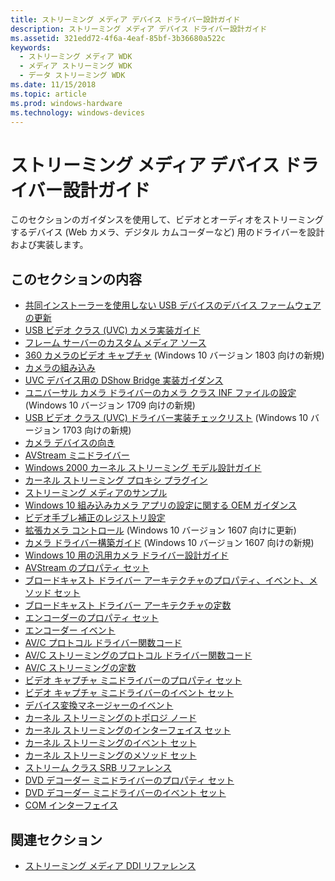 ```yaml
---
title: ストリーミング メディア デバイス ドライバー設計ガイド
description: ストリーミング メディア デバイス ドライバー設計ガイド
ms.assetid: 321edd72-4f6a-4eaf-85bf-3b36680a522c
keywords:
  - ストリーミング メディア WDK
  - メディア ストリーミング WDK
  - データ ストリーミング WDK
ms.date: 11/15/2018
ms.topic: article
ms.prod: windows-hardware
ms.technology: windows-devices
---
```


# <a name="streaming-media-device-driver-design-guide"></a>ストリーミング メディア デバイス ドライバー設計ガイド

このセクションのガイダンスを使用して、ビデオとオーディオをストリーミングするデバイス (Web カメラ、デジタル カムコーダーなど) 用のドライバーを設計および実装します。

## <a name="in-this-section"></a>このセクションの内容

- [共同インストーラーを使用しない USB デバイスのデバイス ファームウェアの更新](device-firmware-update-for-usb-devices-without-using-a-co-installer.md)
- [USB ビデオ クラス (UVC) カメラ実装ガイド](uvc-camera-implementation-guide.md)
- [フレーム サーバーのカスタム メディア ソース](frame-server-custom-media-source.md)
- [360 カメラのビデオ キャプチャ](360-camera-video-capture.md) (Windows 10 バージョン 1803 向けの新規)
- [カメラの組み込み](camera-intrinsics.md)
- [UVC デバイス用の DShow Bridge 実装ガイダンス](dshow-bridge-implementation-guidance-for-usb-video-class-devices.md)
- [ユニバーサル カメラ ドライバーのカメラ クラス INF ファイルの設定](camera-driver-inf-file-class-setting.md) (Windows 10 バージョン 1709 向けの新規)
- [USB ビデオ クラス (UVC) ドライバー実装チェックリスト](uvc-driver-implementation-checklist.md) (Windows 10 バージョン 1703 向けの新規)
- [カメラ デバイスの向き](camera-device-orientation.md)
- [AVStream ミニドライバー](avstream-minidrivers-design-guide.md)
- [Windows 2000 カーネル ストリーミング モデル設計ガイド](windows-2000-kernel-streaming-model-design-guide.md)
- [カーネル ストリーミング プロキシ プラグイン](kernel-streaming-proxy-plug-ins-design-guide.md)
- [ストリーミング メディアのサンプル](streaming-media-samples.md)
- [Windows 10 組み込みカメラ アプリの設定に関する OEM ガイダンス](oem-guidance-on-settings-for-the-windows-10-in-box-camera-app.md)
- [ビデオ手ブレ補正のレジストリ設定](oem-guidance-on-registry-keys-for-video-stabilization.md)
- [拡張カメラ コントロール](standardized-extended-controls-.md) (Windows 10 バージョン 1607 向けに更新)
- [カメラ ドライバー構築ガイド](windows-hello-camera-driver-bring-up-guide.md) (Windows 10 バージョン 1607 向けの新規)
- [Windows 10 用の汎用カメラ ドライバー設計ガイド](windows-10-technical-preview-camera-drivers-design-guide.md)
- [AVStream のプロパティ セット](avstream-property-sets.md)
- [ブロードキャスト ドライバー アーキテクチャのプロパティ、イベント、メソッド セット](broadcast-driver-architecture-property--event--and-method-sets.md)
- [ブロードキャスト ドライバー アーキテクチャの定数](broadcast-driver-architecture-constants.md)
- [エンコーダーのプロパティ セット](encoder-property-sets.md)
- [エンコーダー イベント](encoder-events.md)
- [AV/C プロトコル ドライバー関数コード](av-c-protocol-driver-function-codes.md)
- [AV/C ストリーミングのプロトコル ドライバー関数コード](av-c-streaming-protocol-driver-function-codes.md)
- [AV/C ストリーミングの定数](av-c-streaming-constants.md)
- [ビデオ キャプチャ ミニドライバーのプロパティ セット](video-capture-minidriver-property-sets.md)
- [ビデオ キャプチャ ミニドライバーのイベント セット](video-capture-minidriver-event-sets.md)
- [デバイス変換マネージャーのイベント](device-mft-events.md)
- [カーネル ストリーミングのトポロジ ノード](kernel-streaming-topology-nodes.md)
- [カーネル ストリーミングのインターフェイス セット](kernel-streaming-interface-sets.md)
- [カーネル ストリーミングのイベント セット](kernel-streaming-event-sets.md)
- [カーネル ストリーミングのメソッド セット](kernel-streaming-method-sets.md)
- [ストリーム クラス SRB リファレンス](stream-class-srb-reference.md)
- [DVD デコーダー ミニドライバーのプロパティ セット](dvd-decoder-minidriver-property-sets.md)
- [DVD デコーダー ミニドライバーのイベント セット](dvd-decoder-minidriver-event-sets.md)
- [COM インターフェイス](com-interfaces.md)

## <a name="related-sections"></a>関連セクション

- [ストリーミング メディア DDI リファレンス](https://docs.microsoft.com/windows-hardware/drivers/ddi/content/_stream)

